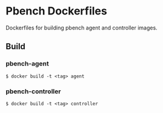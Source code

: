 # Pbench Dockerfiles
Dockerfiles for building pbench agent and controller images.

## Build

### pbench-agent
```
$ docker build -t <tag> agent
```

### pbench-controller
```
$ docker build -t <tag> controller
```
